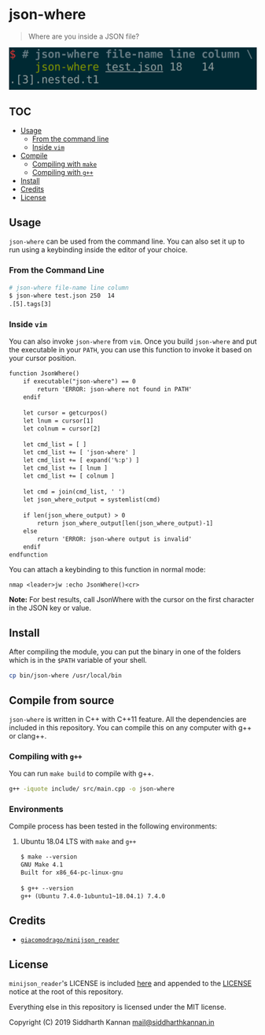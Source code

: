 # json-where

> Where are you inside a JSON file?

![screenshot][13]

## TOC

- [Usage][4]
    - [From the command line][5]
    - [Inside `vim`][6]
- [Compile][1]
    - [Compiling with `make`][2]
    - [Compiling with `g++`][3]
- [Install][7]
- [Credits][8]
- [License][9]

## Usage

`json-where` can be used from the command line. You can also set it up to run
using a keybinding inside the editor of your choice.

### From the Command Line

```sh
# json-where file-name line column
$ json-where test.json 250  14
.[5].tags[3]
```

### Inside `vim`

You can also invoke `json-where` from `vim`. Once you build `json-where` and put
the executable in your `PATH`, you can use this function to invoke it based on
your cursor position.

```vim
function JsonWhere()
    if executable("json-where") == 0
        return 'ERROR: json-where not found in PATH'
    endif

    let cursor = getcurpos()
    let lnum = cursor[1]
    let colnum = cursor[2]

    let cmd_list = [ ]
    let cmd_list += [ 'json-where' ]
    let cmd_list += [ expand('%:p') ]
    let cmd_list += [ lnum ]
    let cmd_list += [ colnum ]

    let cmd = join(cmd_list, ' ')
    let json_where_output = systemlist(cmd)

    if len(json_where_output) > 0
        return json_where_output[len(json_where_output)-1]
    else
        return 'ERROR: json-where output is invalid'
    endif
endfunction
```

You can attach a keybinding to this function in normal mode:

```vim
nmap <leader>jw :echo JsonWhere()<cr>
```

**Note:** For best results, call JsonWhere with the cursor on the first
character in the JSON key or value.

## Install

After compiling the module, you can put the binary in one of the folders which
is in the `$PATH` variable of your shell.

```sh
cp bin/json-where /usr/local/bin
```

## Compile from source

`json-where` is written in C++ with C++11 feature. All the dependencies are
included in this repository. You can compile this on any computer with g++ or
clang++.

### Compiling with `g++`

You can run `make build` to compile with g++.

```sh
g++ -iquote include/ src/main.cpp -o json-where
```

### Environments

Compile process has been tested in the following environments:

1. Ubuntu 18.04 LTS with `make` and `g++`
    ```
    $ make --version
    GNU Make 4.1
    Built for x86_64-pc-linux-gnu

    $ g++ --version
    g++ (Ubuntu 7.4.0-1ubuntu1~18.04.1) 7.4.0
    ```



## Credits

- [`giacomodrago/minijson_reader`][10]

## License

`minijson_reader`'s LICENSE is included [here][11] and appended to the
[LICENSE][12] notice at the root of this repository.

Everything else in this repository is licensed under the MIT license.

Copyright (C) 2019 Siddharth Kannan <mail@siddharthkannan.in>

[1]: #compile
[2]: #compiling-with-make
[3]: #compiling-with-g++
[4]: #usage
[5]: #from-the-command-line
[6]: inside-vim
[7]: #install
[8]: #credits
[9]: #license
[10]: https://github.com/giacomodrago/minijson_reader
[11]: ./include/minijson/LICENSE.txt
[12]: ./LICENSE
[13]: ./img/screenshot.png
